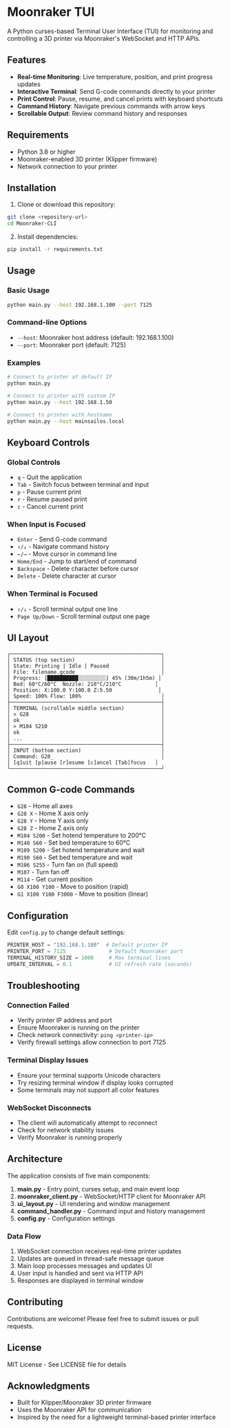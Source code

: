 # Moonraker TUI

A Python curses-based Terminal User Interface (TUI) for monitoring and controlling a 3D printer via Moonraker's WebSocket and HTTP APIs.

## Features

- **Real-time Monitoring**: Live temperature, position, and print progress updates
- **Interactive Terminal**: Send G-code commands directly to your printer
- **Print Control**: Pause, resume, and cancel prints with keyboard shortcuts
- **Command History**: Navigate previous commands with arrow keys
- **Scrollable Output**: Review command history and responses

## Requirements

- Python 3.8 or higher
- Moonraker-enabled 3D printer (Klipper firmware)
- Network connection to your printer

## Installation

1. Clone or download this repository:
```bash
git clone <repository-url>
cd Moonraker-CLI
```

2. Install dependencies:
```bash
pip install -r requirements.txt
```

## Usage

### Basic Usage

```bash
python main.py --host 192.168.1.100 --port 7125
```

### Command-line Options

- `--host`: Moonraker host address (default: 192.168.1.100)
- `--port`: Moonraker port (default: 7125)

### Examples

```bash
# Connect to printer at default IP
python main.py

# Connect to printer with custom IP
python main.py --host 192.168.1.50

# Connect to printer with hostname
python main.py --host mainsailos.local
```

## Keyboard Controls

### Global Controls
- `q` - Quit the application
- `Tab` - Switch focus between terminal and input
- `p` - Pause current print
- `r` - Resume paused print
- `c` - Cancel current print

### When Input is Focused
- `Enter` - Send G-code command
- `↑/↓` - Navigate command history
- `←/→` - Move cursor in command line
- `Home/End` - Jump to start/end of command
- `Backspace` - Delete character before cursor
- `Delete` - Delete character at cursor

### When Terminal is Focused
- `↑/↓` - Scroll terminal output one line
- `Page Up/Down` - Scroll terminal output one page

## UI Layout

```
┌─────────────────────────────────────────────────┐
│ STATUS (top section)                            │
│ State: Printing | Idle | Paused                 │
│ File: filename.gcode                            │
│ Progress: [██████████░░░░░░░░░] 45% (30m/1h5m) │
│ Bed: 60°C/60°C  Nozzle: 210°C/210°C           │
│ Position: X:100.0 Y:100.0 Z:5.50               │
│ Speed: 100% Flow: 100%                          │
├─────────────────────────────────────────────────┤
│ TERMINAL (scrollable middle section)            │
│ > G28                                           │
│ ok                                              │
│ > M104 S210                                     │
│ ok                                              │
│ ...                                             │
├─────────────────────────────────────────────────┤
│ INPUT (bottom section)                          │
│ Command: G28_                                   │
│ [q]uit [p]ause [r]esume [c]ancel [Tab]focus   │
└─────────────────────────────────────────────────┘
```

## Common G-code Commands

- `G28` - Home all axes
- `G28 X` - Home X axis only
- `G28 Y` - Home Y axis only
- `G28 Z` - Home Z axis only
- `M104 S200` - Set hotend temperature to 200°C
- `M140 S60` - Set bed temperature to 60°C
- `M109 S200` - Set hotend temperature and wait
- `M190 S60` - Set bed temperature and wait
- `M106 S255` - Turn fan on (full speed)
- `M107` - Turn fan off
- `M114` - Get current position
- `G0 X100 Y100` - Move to position (rapid)
- `G1 X100 Y100 F3000` - Move to position (linear)

## Configuration

Edit `config.py` to change default settings:

```python
PRINTER_HOST = "192.168.1.100"  # Default printer IP
PRINTER_PORT = 7125              # Default Moonraker port
TERMINAL_HISTORY_SIZE = 1000     # Max terminal lines
UPDATE_INTERVAL = 0.1            # UI refresh rate (seconds)
```

## Troubleshooting

### Connection Failed
- Verify printer IP address and port
- Ensure Moonraker is running on the printer
- Check network connectivity: `ping <printer-ip>`
- Verify firewall settings allow connection to port 7125

### Terminal Display Issues
- Ensure your terminal supports Unicode characters
- Try resizing terminal window if display looks corrupted
- Some terminals may not support all color features

### WebSocket Disconnects
- The client will automatically attempt to reconnect
- Check for network stability issues
- Verify Moonraker is running properly

## Architecture

The application consists of five main components:

1. **main.py** - Entry point, curses setup, and main event loop
2. **moonraker_client.py** - WebSocket/HTTP client for Moonraker API
3. **ui_layout.py** - UI rendering and window management
4. **command_handler.py** - Command input and history management
5. **config.py** - Configuration settings

### Data Flow

1. WebSocket connection receives real-time printer updates
2. Updates are queued in thread-safe message queue
3. Main loop processes messages and updates UI
4. User input is handled and sent via HTTP API
5. Responses are displayed in terminal window

## Contributing

Contributions are welcome! Please feel free to submit issues or pull requests.

## License

MIT License - See LICENSE file for details

## Acknowledgments

- Built for Klipper/Moonraker 3D printer firmware
- Uses the Moonraker API for communication
- Inspired by the need for a lightweight terminal-based printer interface

